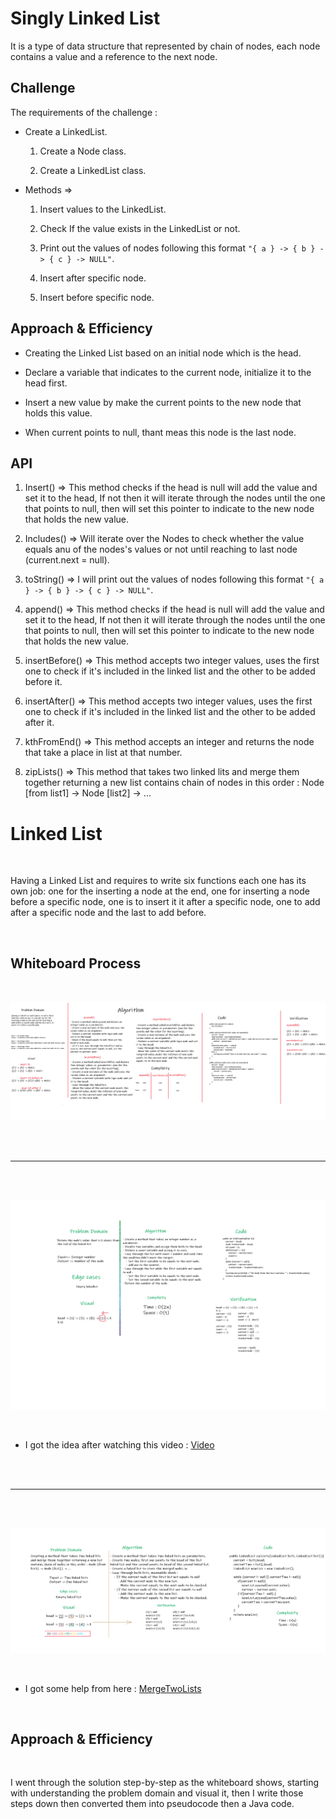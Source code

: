 # Singly Linked List

It is a type of data structure that represented by chain of nodes, each node contains a value and a reference to the next node.


## Challenge

The requirements of the challenge : 

- Create a LinkedList. 
  
  1) Create a Node class. 

  2) Create a LinkedList class. 

- Methods => 

  1) Insert values to the LinkedList.

  2) Check If the value exists in the LinkedList or not.

  3) Print out the values of nodes following this format `"{ a } -> { b } -> { c } -> NULL"`.

  4) Insert after specific node.

  5) Insert before specific node.




## Approach & Efficiency

- Creating the Linked List based on an initial node which is the head.
 
- Declare a variable that indicates to the current node, initialize it to the head first.

- Insert a new value by make the current points to the new node that holds this value. 

- When current points to null, thant meas this node is the last node.





## API

1) Insert() => This method checks if the head is null will add the value and set it to the head, If not then it will iterate through the nodes until the one that points to null, then will set this pointer to indicate to the new node that holds the new value.

2) Includes() => Will iterate over the Nodes to check whether the value equals anu of the nodes's values or not until reaching to last node (current.next = null).

3) toString() => I will print out the values of nodes following this format `"{ a } -> { b } -> { c } -> NULL"`.

4) append() => This method checks if the head is null will add the value and set it to the head, If not then it will iterate through the nodes until the one that points to null, then will set this pointer to indicate to the new node that holds the new value.

5) insertBefore() => This method accepts two integer values, uses the first one to check if it's included in the linked list and the other to be added before it.

6) insertAfter() => This method accepts two integer values, uses the first one to check if it's included in the linked list and the other to be added after it.

7) kthFromEnd() => This method accepts an integer and returns the node that take a place in list at that number.

8) zipLists() => This method that takes two linked lits and merge them together returning a new list contains chain of nodes in this order : Node [from list1] -> Node [list2] -> ...

# Linked List

<br>

Having a Linked List and requires to write six functions each one has its own job: one for the inserting a node at the end, one for inserting a node before a specific node, one is to insert it it after a specific node, one to add after a specific node and the last to add before.

<br>

## Whiteboard Process

<br>

![code-challenge-2-insert-array](./c-c-linkedlist2.png)

<br>
<br>
<hr>
<br>
<br>

![code-challenge-2-insert-array](./code-challenge-linked-kth.png)


<br>

* I got the idea after watching this video : [Video](https://www.youtube.com/watch?v=adS-s2Stg_A&t=481s)


<br>
<br>
<hr>
<br>
<br>


![code-challenge-2-insert-array](./c-c-linked-zipedlists.png)


<br>

* I got some help from here : [MergeTwoLists](https://stackoverflow.com/questions/38082181/merge-two-linked-lists-using-java)

<br>

## Approach & Efficiency

<br>

I went through the solution step-by-step as the whiteboard shows, starting with understanding the problem domain and visual it, then I write those steps down then converted them into pseudocode then a Java code.  